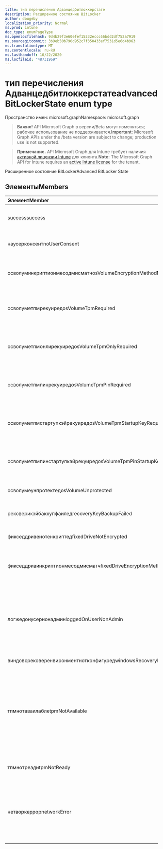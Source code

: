 ```yaml
---
title: тип перечисления Адванцедбитлоккерстате
description: Расширенное состояние BitLocker
author: dougeby
localization_priority: Normal
ms.prod: intune
doc_type: enumPageType
ms.openlocfilehash: 9d4b29f3e60efef15232eccc66bdd2df752a7919
ms.sourcegitcommit: 3b9eb50b790d952c7f350433ef7531d5e6d4b963
ms.translationtype: MT
ms.contentlocale: ru-RU
ms.lasthandoff: 10/22/2020
ms.locfileid: "48731969"
---
```

# <a name="advancedbitlockerstate-enum-type"></a><span data-ttu-id="563c2-103">тип перечисления Адванцедбитлоккерстате</span><span class="sxs-lookup"><span data-stu-id="563c2-103">advancedBitLockerState enum type</span></span>

<span data-ttu-id="563c2-104">Пространство имен: microsoft.graph</span><span class="sxs-lookup"><span data-stu-id="563c2-104">Namespace: microsoft.graph</span></span>

> <span data-ttu-id="563c2-105">**Важно!** API Microsoft Graph в версии/Beta могут изменяться; рабочее использование не поддерживается.</span><span class="sxs-lookup"><span data-stu-id="563c2-105">**Important:** Microsoft Graph APIs under the /beta version are subject to change; production use is not supported.</span></span>

> <span data-ttu-id="563c2-106">**Примечание.** API Microsoft Graph для Intune требует наличия [активной лицензии Intune](https://go.microsoft.com/fwlink/?linkid=839381) для клиента.</span><span class="sxs-lookup"><span data-stu-id="563c2-106">**Note:** The Microsoft Graph API for Intune requires an [active Intune license](https://go.microsoft.com/fwlink/?linkid=839381) for the tenant.</span></span>

<span data-ttu-id="563c2-107">Расширенное состояние BitLocker</span><span class="sxs-lookup"><span data-stu-id="563c2-107">Advanced BitLocker State</span></span>

## <a name="members"></a><span data-ttu-id="563c2-108">Элементы</span><span class="sxs-lookup"><span data-stu-id="563c2-108">Members</span></span>
|<span data-ttu-id="563c2-109">Элемент</span><span class="sxs-lookup"><span data-stu-id="563c2-109">Member</span></span>|<span data-ttu-id="563c2-110">Значение</span><span class="sxs-lookup"><span data-stu-id="563c2-110">Value</span></span>|<span data-ttu-id="563c2-111">Описание</span><span class="sxs-lookup"><span data-stu-id="563c2-111">Description</span></span>|
|:---|:---|:---|
|<span data-ttu-id="563c2-112">success</span><span class="sxs-lookup"><span data-stu-id="563c2-112">success</span></span>|<span data-ttu-id="563c2-113">нуль</span><span class="sxs-lookup"><span data-stu-id="563c2-113">0</span></span>|<span data-ttu-id="563c2-114">Успешное выполнение расширенного состояния BitLocker</span><span class="sxs-lookup"><span data-stu-id="563c2-114">Advanced BitLocker State Success</span></span>|
|<span data-ttu-id="563c2-115">наусерконсент</span><span class="sxs-lookup"><span data-stu-id="563c2-115">noUserConsent</span></span>|<span data-ttu-id="563c2-116">1,1</span><span class="sxs-lookup"><span data-stu-id="563c2-116">1</span></span>|<span data-ttu-id="563c2-117">Пользователь никогда не дал согласие на шифрование</span><span class="sxs-lookup"><span data-stu-id="563c2-117">User never gave consent for Encryption</span></span>|
|<span data-ttu-id="563c2-118">осволуминкриптионмесодмисматч</span><span class="sxs-lookup"><span data-stu-id="563c2-118">osVolumeEncryptionMethodMismatch</span></span>|<span data-ttu-id="563c2-119">2</span><span class="sxs-lookup"><span data-stu-id="563c2-119">2</span></span>|<span data-ttu-id="563c2-120">Способ шифрования тома ОС отличается от того, который задан политикой</span><span class="sxs-lookup"><span data-stu-id="563c2-120">Encryption method of OS Volume is different than that set by policy</span></span>|
|<span data-ttu-id="563c2-121">осволуметпмрекуиред</span><span class="sxs-lookup"><span data-stu-id="563c2-121">osVolumeTpmRequired</span></span>|<span data-ttu-id="563c2-122">4 </span><span class="sxs-lookup"><span data-stu-id="563c2-122">4</span></span>|<span data-ttu-id="563c2-123">TPM не используется для защиты тома ОС, но является обязательным для политики</span><span class="sxs-lookup"><span data-stu-id="563c2-123">TPM not used for protection of OS volume, but is required by policy</span></span>|
|<span data-ttu-id="563c2-124">осволуметпмонлирекуиред</span><span class="sxs-lookup"><span data-stu-id="563c2-124">osVolumeTpmOnlyRequired</span></span>|<span data-ttu-id="563c2-125">8 </span><span class="sxs-lookup"><span data-stu-id="563c2-125">8</span></span>|<span data-ttu-id="563c2-126">Защита только TPM не используется для тома ОС, но является обязательной для политики</span><span class="sxs-lookup"><span data-stu-id="563c2-126">TPM only protection not used for OS volume, but is required by policy</span></span>|
|<span data-ttu-id="563c2-127">осволуметпмпинрекуиред</span><span class="sxs-lookup"><span data-stu-id="563c2-127">osVolumeTpmPinRequired</span></span>|<span data-ttu-id="563c2-128">16 </span><span class="sxs-lookup"><span data-stu-id="563c2-128">16</span></span>|<span data-ttu-id="563c2-129">TPM + защита ПИН-кода не используется для тома ОС, но она является обязательной для политики</span><span class="sxs-lookup"><span data-stu-id="563c2-129">TPM+PIN protection not used for OS volume, but is required by policy</span></span>|
|<span data-ttu-id="563c2-130">осволуметпмстартупкэйрекуиред</span><span class="sxs-lookup"><span data-stu-id="563c2-130">osVolumeTpmStartupKeyRequired</span></span>|<span data-ttu-id="563c2-131">32</span><span class="sxs-lookup"><span data-stu-id="563c2-131">32</span></span>|<span data-ttu-id="563c2-132">TPM + защита ключа запуска не используется для тома ОС, но она является обязательной для политики</span><span class="sxs-lookup"><span data-stu-id="563c2-132">TPM+Startup Key protection not used for OS volume, but is required by policy</span></span>|
|<span data-ttu-id="563c2-133">осволуметпмпинстартупкэйрекуиред</span><span class="sxs-lookup"><span data-stu-id="563c2-133">osVolumeTpmPinStartupKeyRequired</span></span>|<span data-ttu-id="563c2-134">64</span><span class="sxs-lookup"><span data-stu-id="563c2-134">64</span></span>|<span data-ttu-id="563c2-135">TPM + ПИН + ключ запуска не используется для тома ОС, но является обязательным для политики</span><span class="sxs-lookup"><span data-stu-id="563c2-135">TPM+PIN+Startup Key not used for OS volume, but is required by policy</span></span>|
|<span data-ttu-id="563c2-136">осволумеунпротектед</span><span class="sxs-lookup"><span data-stu-id="563c2-136">osVolumeUnprotected</span></span>|<span data-ttu-id="563c2-137">128</span><span class="sxs-lookup"><span data-stu-id="563c2-137">128</span></span>|<span data-ttu-id="563c2-138">Обнаружен незащищенный том ОС</span><span class="sxs-lookup"><span data-stu-id="563c2-138">Un-protected OS Volume was detected</span></span>|
|<span data-ttu-id="563c2-139">рековерикэйбаккупфаилед</span><span class="sxs-lookup"><span data-stu-id="563c2-139">recoveryKeyBackupFailed</span></span>|<span data-ttu-id="563c2-140">256</span><span class="sxs-lookup"><span data-stu-id="563c2-140">256</span></span>|<span data-ttu-id="563c2-141">Сбой резервного копирования ключа восстановления</span><span class="sxs-lookup"><span data-stu-id="563c2-141">Recovery key backup failed</span></span>|
|<span data-ttu-id="563c2-142">фикседдривенотенкриптед</span><span class="sxs-lookup"><span data-stu-id="563c2-142">fixedDriveNotEncrypted</span></span>|<span data-ttu-id="563c2-143">512</span><span class="sxs-lookup"><span data-stu-id="563c2-143">512</span></span>|<span data-ttu-id="563c2-144">Фиксированный диск не зашифрован</span><span class="sxs-lookup"><span data-stu-id="563c2-144">Fixed Drive not encrypted</span></span>|
|<span data-ttu-id="563c2-145">фикседдривинкриптионмесодмисматч</span><span class="sxs-lookup"><span data-stu-id="563c2-145">fixedDriveEncryptionMethodMismatch</span></span>|<span data-ttu-id="563c2-146">1024</span><span class="sxs-lookup"><span data-stu-id="563c2-146">1024</span></span>|<span data-ttu-id="563c2-147">Метод шифрования жесткого диска отличается от того, который задан политикой</span><span class="sxs-lookup"><span data-stu-id="563c2-147">Encryption method of Fixed Drive is different than that set by policy</span></span>|
|<span data-ttu-id="563c2-148">логжедонусернонадмин</span><span class="sxs-lookup"><span data-stu-id="563c2-148">loggedOnUserNonAdmin</span></span>|<span data-ttu-id="563c2-149">2048</span><span class="sxs-lookup"><span data-stu-id="563c2-149">2048</span></span>|<span data-ttu-id="563c2-150">Пользователь, вошедший в систему, не является администратором. Для этого необходимо, чтобы для политики Алловстандардусеренкриптион было задано значение 1.</span><span class="sxs-lookup"><span data-stu-id="563c2-150">Logged on user is non-admin. This requires “AllowStandardUserEncryption” policy set to 1</span></span>|
|<span data-ttu-id="563c2-151">виндовсрековеренвиронментнотконфигуред</span><span class="sxs-lookup"><span data-stu-id="563c2-151">windowsRecoveryEnvironmentNotConfigured</span></span>|<span data-ttu-id="563c2-152">4096</span><span class="sxs-lookup"><span data-stu-id="563c2-152">4096</span></span>|<span data-ttu-id="563c2-153">WinRE не настроен</span><span class="sxs-lookup"><span data-stu-id="563c2-153">WinRE is not configured</span></span>|
|<span data-ttu-id="563c2-154">тпмнотаваилабле</span><span class="sxs-lookup"><span data-stu-id="563c2-154">tpmNotAvailable</span></span>|<span data-ttu-id="563c2-155">8192</span><span class="sxs-lookup"><span data-stu-id="563c2-155">8192</span></span>|<span data-ttu-id="563c2-156">TPM недоступен для BitLocker.</span><span class="sxs-lookup"><span data-stu-id="563c2-156">TPM is not available for BitLocker.</span></span> <span data-ttu-id="563c2-157">Это означает, что доверенный платформенный модуль отсутствует или для него задано переопределение реестра, а операционная система находится на диске с возможностью портативного или Рим-доступного</span><span class="sxs-lookup"><span data-stu-id="563c2-157">This means TPM is not present, or TPM unavailable registry override is set or host OS is on portable/rome-able drive</span></span>|
|<span data-ttu-id="563c2-158">тпмнотреади</span><span class="sxs-lookup"><span data-stu-id="563c2-158">tpmNotReady</span></span>|<span data-ttu-id="563c2-159">16384</span><span class="sxs-lookup"><span data-stu-id="563c2-159">16384</span></span>|<span data-ttu-id="563c2-160">Доверенный платформенный модуль не готов для BitLocker</span><span class="sxs-lookup"><span data-stu-id="563c2-160">TPM is not ready for BitLocker</span></span>|
|<span data-ttu-id="563c2-161">нетворкеррор</span><span class="sxs-lookup"><span data-stu-id="563c2-161">networkError</span></span>|<span data-ttu-id="563c2-162">32768</span><span class="sxs-lookup"><span data-stu-id="563c2-162">32768</span></span>|<span data-ttu-id="563c2-163">Сеть недоступна.</span><span class="sxs-lookup"><span data-stu-id="563c2-163">Network not available.</span></span> <span data-ttu-id="563c2-164">Это необходимо для резервного копирования ключа восстановления.</span><span class="sxs-lookup"><span data-stu-id="563c2-164">This is required for recovery key backup.</span></span> <span data-ttu-id="563c2-165">Этот отчет сообщается об устройствах, поддерживающих шифрование дисков</span><span class="sxs-lookup"><span data-stu-id="563c2-165">This is reported for Drive Encryption capable devices</span></span>|





